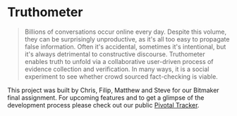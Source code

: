 # Truthometer
> Billions of conversations occur online every day. Despite this volume, they can be surprisingly unproductive, as it's all too easy to propagate false information. Often it's accidental, sometimes it's intentional, but it's always detrimental to constructive discourse. Truthometer enables truth to unfold via a collaborative user-driven process of evidence collection and verification. In many ways, it is a social experiment to see whether crowd sourced fact-checking is viable.

This project was built by Chris, Filip, Matthew and Steve for our Bitmaker final assignment. For upcoming features and to get a glimpse of the development process please check out our public <a href="https://www.pivotaltracker.com/n/projects/1545365">Pivotal Tracker</a>.
